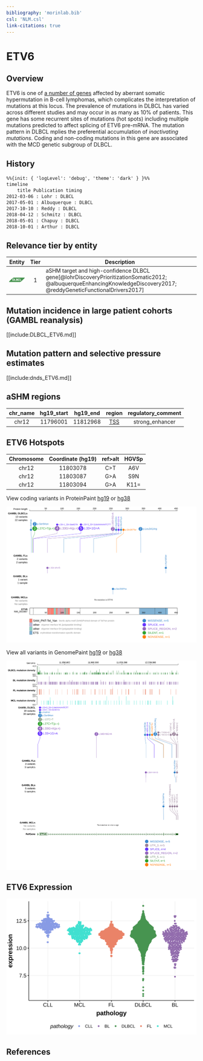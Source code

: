 ```yaml
---
bibliography: 'morinlab.bib'
csl: 'NLM.csl'
link-citations: true
---
```

# ETV6

## Overview
ETV6 is one of [a number of genes](https://github.com/morinlab/LLMPP/wiki/ashm) affected by aberrant somatic hypermutation in B-cell lymphomas, which complicates the interpretation of mutations at this locus. 
The prevalence of mutations in DLBCL has varied across different studies and may occur in as many as 10% of patients. 
This gene has some recurrent sites of mutations (hot spots) including multiple mutations predicted to affect splicing of ETV6 pre-mRNA. 
The mutation pattern in DLBCL mplies the preferential accumulation of *inactivating mutations*. 
Coding and non-coding mutations in this gene are associated with the MCD genetic subgroup of DLBCL. 

## History

```mermaid
%%{init: { 'logLevel': 'debug', 'theme': 'dark' } }%%
timeline
    title Publication timing
2012-03-06 : Lohr : DLBCL
2017-05-01 : Albuquerque : DLBCL
2017-10-10 : Reddy : DLBCL
2018-04-12 : Schmitz : DLBCL
2018-05-01 : Chapuy : DLBCL
2018-10-01 : Arthur : DLBCL
```

## Relevance tier by entity

|Entity|Tier|Description               |
|:------:|:----:|--------------------------|
|![DLBCL](images/icons/DLBCL_tier1.png) |1 | aSHM target and high-confidence DLBCL gene[@lohrDiscoveryPrioritizationSomatic2012; @albuquerqueEnhancingKnowledgeDiscovery2017; @reddyGeneticFunctionalDrivers2017]|

## Mutation incidence in large patient cohorts (GAMBL reanalysis)

[[include:DLBCL_ETV6.md]]

## Mutation pattern and selective pressure estimates

[[include:dnds_ETV6.md]]

## aSHM regions

|chr_name|hg19_start|hg19_end|region                                                                                    |regulatory_comment|
|:--------:|:----------:|:--------:|:------------------------------------------------------------------------------------------:|:------------------:|
|chr12   |11796001  |11812968|[TSS](https://genome.ucsc.edu/s/rdmorin/GAMBL%20hg19?position=chr12%3A11796001%2D11812968)|strong_enhancer   |



## ETV6 Hotspots

| Chromosome |Coordinate (hg19) | ref>alt | HGVSp | 
 | :---:| :---: | :--: | :---: |
| chr12 | 11803078 | C>T | A6V |
| chr12 | 11803087 | G>A | S9N |
| chr12 | 11803094 | G>A | K11= |

View coding variants in ProteinPaint [hg19](https://morinlab.github.io/LLMPP/GAMBL/ETV6_protein.html)  or [hg38](https://morinlab.github.io/LLMPP/GAMBL/ETV6_protein_hg38.html)

![](images/proteinpaint/ETV6_NM_001987.svg)

View all variants in GenomePaint [hg19](https://morinlab.github.io/LLMPP/GAMBL/ETV6.html)  or [hg38](https://morinlab.github.io/LLMPP/GAMBL/ETV6_hg38.html)

![](images/proteinpaint/ETV6.svg)

## ETV6 Expression
![](images/gene_expression/ETV6_by_pathology.svg)
<!-- ORIGIN: arthurGenomewideDiscoverySomatic2018 -->
<!-- DLBCL: arthurGenomewideDiscoverySomatic2018 -->

## References

